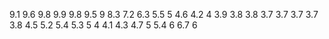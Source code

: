 9.1
9.6
9.8
9.9
9.8
9.5
9
8.3
7.2
6.3
5.5
5
4.6
4.2
4
3.9
3.8
3.8
3.7
3.7
3.7
3.7
3.8
4.5
5.2
5.4
5.3
5
4
4.1
4.3
4.7
5
5.4
6
6.7
6
